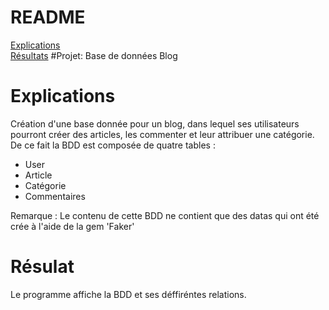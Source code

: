 # README
<a href = https://github.com/Luxilux/blog/blob/master/README.md#explications> Explications<a/> <br>
<a href = https://github.com/Luxilux/blog/blob/master/README.md#r%C3%A9sulat> Résultats<a/>
#Projet: Base de données Blog

# Explications 
Création d'une base donnée pour un blog, dans lequel ses utilisateurs pourront créer des articles, les commenter et leur attribuer une catégorie.
De ce fait la BDD est composée de quatre tables :
* User
* Article 
* Catégorie
* Commentaires

Remarque :  Le contenu de cette BDD ne contient que des datas qui ont été crée à  l'aide de la gem 'Faker'

# Résulat
Le programme affiche la BDD et ses déffiréntes relations.


